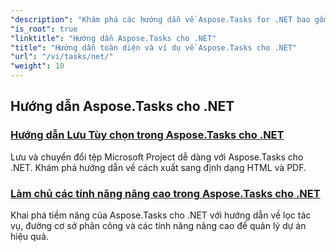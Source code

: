 ```yaml
---
"description": "Khám phá các hướng dẫn về Aspose.Tasks for .NET bao gồm các tùy chọn lưu, lịch & lập lịch, quản lý dự án, v.v. Nâng cao kỹ năng quản lý dự án của bạn."
"is_root": true
"linktitle": "Hướng dẫn Aspose.Tasks cho .NET"
"title": "Hướng dẫn toàn diện và ví dụ về Aspose.Tasks cho .NET"
"url": "/vi/tasks/net/"
"weight": 10
---
```


## Hướng dẫn Aspose.Tasks cho .NET
### [Hướng dẫn Lưu Tùy chọn trong Aspose.Tasks cho .NET](./guide-to-saving-options/)
Lưu và chuyển đổi tệp Microsoft Project dễ dàng với Aspose.Tasks cho .NET. Khám phá hướng dẫn về cách xuất sang định dạng HTML và PDF.
### [Làm chủ các tính năng nâng cao trong Aspose.Tasks cho .NET](./master-advanced-features/)
Khai phá tiềm năng của Aspose.Tasks cho .NET với hướng dẫn về lọc tác vụ, đường cơ sở phân công và các tính năng nâng cao để quản lý dự án hiệu quả.